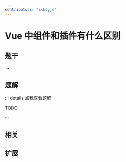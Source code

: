 ```yaml
---
contributors: 'isboyjc'
---
```


# Vue 中组件和插件有什么区别


## 题干

- 



## 题解

::: details 点我查看题解

  TODO

:::



## 相关



## 扩展
